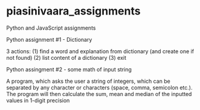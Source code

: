 # piasinivaara_assignments
Python and JavaScript assignments 

Python assignment #1 - Dictionary

  3 actions:
    (1) find a word and explanation from dictionary (and create one if not found)
    (2) list content of a dictionary
    (3) exit
 
Python assingment #2 - some math of input string

  A program, which asks the user a string of integers, which can be separated by any character or characters (space, comma, semicolon etc.). 
  The program will then calculate the    sum, mean and median of the inputted values in 1-digit precision
    
    
    
    
 
 

